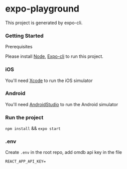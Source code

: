 # expo-playground

This project is generated by expo-cli. 


### Getting Started

Prerequisites 

Please install [Node](https://nodejs.org/en/), [Expo-cli](https://docs.expo.dev/get-started/installation/) to run this project.

### iOS

You'll need [Xcode](https://developer.apple.com/xcode/) to run the iOS simulator

### Android

You'll need [AndroidStudio](https://developer.android.com/studio) to run the Android simulator

### Run the project
`npm install` && `expo start`

### .env
Create `.env` in the root repo, add omdb api key in the file

`REACT_APP_API_KEY=`
